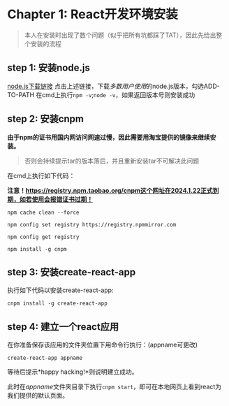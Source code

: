 # Chapter 1: React开发环境安装
> 本人在安装时出现了数个问题（似乎把所有坑都踩了TAT），因此先给出整个安装的流程

## step 1: 安装node.js
[node.js下载链接](https://nodejs.org/en)
点击上述链接，下载*多数用户使用*的node.js版本，勾选ADD-TO-PATH
在cmd上执行`npm -v`;`node -v`，如果返回版本号则安装成功

## step 2: 安装cnpm

**由于npm的证书用国内网访问网速过慢，因此需要用淘宝提供的镜像来继续安装。**

> 否则会持续提示tar的版本落后，并且重新安装tar不可解决此问题

在cmd上执行如下代码：

**注意！https://registry.npm.taobao.org/cnpm这个网址在2024.1.22正式到期，如若使用会报错证书过期！**

```
npm cache clean --force

npm config set registry https://registry.npmmirror.com

npm config get registry

npm install -g cnpm
```

## step 3: 安装create-react-app

执行如下代码以安装create-react-app:

`cnpm install -g create-react-app`

## step 4: 建立一个react应用

在你准备保存该应用的文件夹位置下用命令行执行：(appname可更改)

`create-react-app appname`

等待后提示*happy hacking!*则说明建立成功。

此时在*appname*文件夹目录下执行`cnpm start`，即可在本地网页上看到react为我们提供的默认页面。